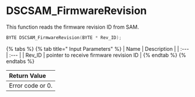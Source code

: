 # DSCSAM\_FirmwareRevision

This function reads the firmware revision ID from SAM.

```c
BYTE DSCSAM_FirmwareRevision(BYTE * Rev_ID);
```

{% tabs %}
{% tab title=" Input Parameters" %}
| Name | Description |
| :--- | :--- |
| Rev\_ID | pointer to receive firmware revision ID |
{% endtab %}
{% endtabs %}

| Return Value |
| :--- |
| Error code or 0. |

